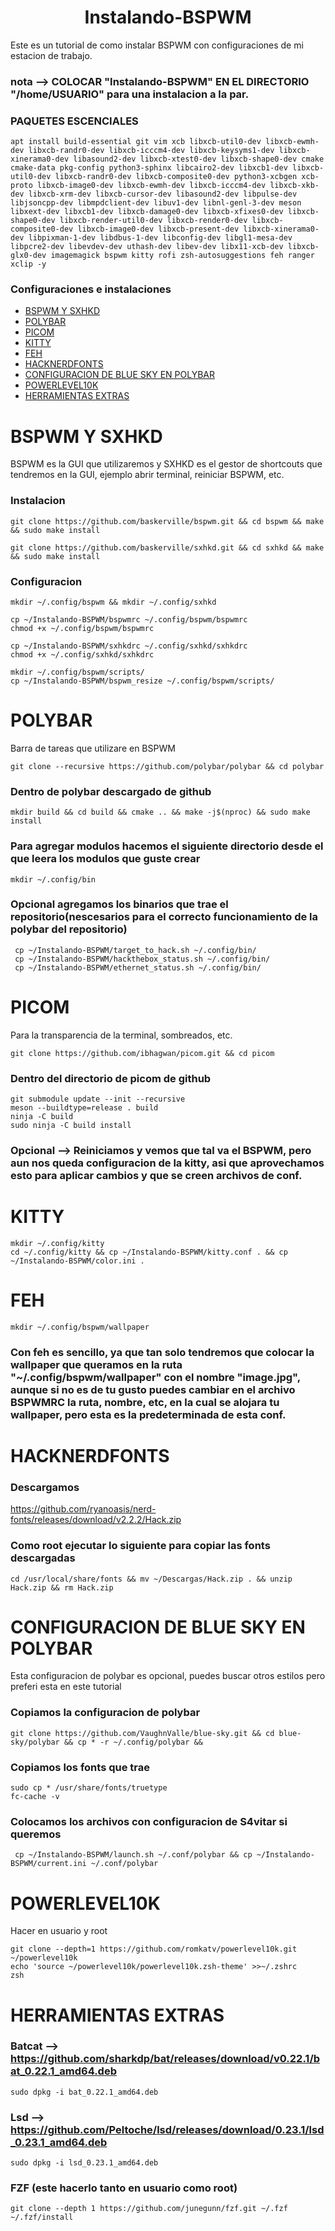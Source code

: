 # <h1 align="center">Instalando-BSPWM</h1>
Este es un tutorial de como instalar BSPWM con configuraciones de mi estacion de trabajo.

### nota --> COLOCAR "Instalando-BSPWM" EN EL DIRECTORIO "/home/USUARIO" para una instalacion a la par.

### PAQUETES ESCENCIALES
```shell
apt install build-essential git vim xcb libxcb-util0-dev libxcb-ewmh-dev libxcb-randr0-dev libxcb-icccm4-dev libxcb-keysyms1-dev libxcb-xinerama0-dev libasound2-dev libxcb-xtest0-dev libxcb-shape0-dev cmake cmake-data pkg-config python3-sphinx libcairo2-dev libxcb1-dev libxcb-util0-dev libxcb-randr0-dev libxcb-composite0-dev python3-xcbgen xcb-proto libxcb-image0-dev libxcb-ewmh-dev libxcb-icccm4-dev libxcb-xkb-dev libxcb-xrm-dev libxcb-cursor-dev libasound2-dev libpulse-dev libjsoncpp-dev libmpdclient-dev libuv1-dev libnl-genl-3-dev meson libxext-dev libxcb1-dev libxcb-damage0-dev libxcb-xfixes0-dev libxcb-shape0-dev libxcb-render-util0-dev libxcb-render0-dev libxcb-composite0-dev libxcb-image0-dev libxcb-present-dev libxcb-xinerama0-dev libpixman-1-dev libdbus-1-dev libconfig-dev libgl1-mesa-dev libpcre2-dev libevdev-dev uthash-dev libev-dev libx11-xcb-dev libxcb-glx0-dev imagemagick bspwm kitty rofi zsh-autosuggestions feh ranger xclip -y
```
### Configuraciones e instalaciones

- [BSPWM Y SXHKD](#bspwm-y-sxhkd)
- [POLYBAR](#polybar)
- [PICOM](#picom)
- [KITTY](#kitty)
- [FEH](#feh)
- [HACKNERDFONTS](#hacknerdfonts)
- [CONFIGURACION DE BLUE SKY EN POLYBAR](#configuracion-de-blue-sky-en-polybar)
- [POWERLEVEL10K](#powerlevel10k)
- [HERRAMIENTAS EXTRAS](#herramientas-extras)


# BSPWM Y SXHKD
BSPWM es la GUI que utilizaremos y SXHKD es el gestor de shortcouts que tendremos en la GUI, ejemplo abrir terminal, reiniciar BSPWM, etc.
### Instalacion

```shell
git clone https://github.com/baskerville/bspwm.git && cd bspwm && make && sudo make install
```
```shell
git clone https://github.com/baskerville/sxhkd.git && cd sxhkd && make && sudo make install
```

### Configuracion

```shell
mkdir ~/.config/bspwm && mkdir ~/.config/sxhkd
```
```shell
cp ~/Instalando-BSPWM/bspwmrc ~/.config/bspwm/bspwmrc
chmod +x ~/.config/bspwm/bspwmrc
```
```shell
cp ~/Instalando-BSPWM/sxhkdrc ~/.config/sxhkd/sxhkdrc
chmod +x ~/.config/sxhkd/sxhkdrc
```
```shell
mkdir ~/.config/bspwm/scripts/
cp ~/Instalando-BSPWM/bspwm_resize ~/.config/bspwm/scripts/
```


# POLYBAR
Barra de tareas que utilizare en BSPWM

```shell
git clone --recursive https://github.com/polybar/polybar && cd polybar
```
### Dentro de polybar descargado de github
```shell
mkdir build && cd build && cmake .. && make -j$(nproc) && sudo make install
```
### Para agregar modulos hacemos el siguiente directorio desde el que leera los modulos que guste crear
```shell
mkdir ~/.config/bin
```
### Opcional agregamos los binarios que trae el repositorio(nescesarios para el correcto funcionamiento de la polybar del repositorio)
```shell
 cp ~/Instalando-BSPWM/target_to_hack.sh ~/.config/bin/
 cp ~/Instalando-BSPWM/hackthebox_status.sh ~/.config/bin/
 cp ~/Instalando-BSPWM/ethernet_status.sh ~/.config/bin/
```


# PICOM
Para la transparencia de la terminal, sombreados, etc.
```shell
git clone https://github.com/ibhagwan/picom.git && cd picom
```
### Dentro del directorio de picom de github
```shell
git submodule update --init --recursive
meson --buildtype=release . build
ninja -C build
sudo ninja -C build install
```
### Opcional --> Reiniciamos y vemos que tal va el BSPWM, pero aun nos queda configuracion de la kitty, asi que aprovechamos esto para aplicar cambios y que se creen archivos de conf.


# KITTY
```shell
mkdir ~/.config/kitty
cd ~/.config/kitty && cp ~/Instalando-BSPWM/kitty.conf . && cp ~/Instalando-BSPWM/color.ini .
```


# FEH
```shell
mkdir ~/.config/bspwm/wallpaper
```
### Con feh es sencillo, ya que tan solo tendremos que colocar la wallpaper que queramos en la ruta "~/.config/bspwm/wallpaper" con el nombre "image.jpg", aunque si no es de tu gusto puedes cambiar en el archivo BSPWMRC la ruta, nombre, etc, en la cual se alojara tu wallpaper, pero esta es la predeterminada de esta conf.


# HACKNERDFONTS
### Descargamos
https://github.com/ryanoasis/nerd-fonts/releases/download/v2.2.2/Hack.zip

### Como root ejecutar lo siguiente para copiar las fonts descargadas
```shell
cd /usr/local/share/fonts && mv ~/Descargas/Hack.zip . && unzip Hack.zip && rm Hack.zip
```


# CONFIGURACION DE BLUE SKY EN POLYBAR
Esta configuracion de polybar es opcional, puedes buscar otros estilos pero preferi esta en este tutorial

### Copiamos la configuracion de polybar
```shell
git clone https://github.com/VaughnValle/blue-sky.git && cd blue-sky/polybar && cp * -r ~/.config/polybar &&
```
### Copiamos los fonts que trae
```shell
sudo cp * /usr/share/fonts/truetype
fc-cache -v
```
### Colocamos los archivos con configuracion de S4vitar si queremos
```shell
 cp ~/Instalando-BSPWM/launch.sh ~/.conf/polybar && cp ~/Instalando-BSPWM/current.ini ~/.conf/polybar
```


# POWERLEVEL10K
Hacer en usuario y root
```shell
git clone --depth=1 https://github.com/romkatv/powerlevel10k.git ~/powerlevel10k
echo 'source ~/powerlevel10k/powerlevel10k.zsh-theme' >>~/.zshrc
zsh
```

# HERRAMIENTAS EXTRAS
### Batcat --> https://github.com/sharkdp/bat/releases/download/v0.22.1/bat_0.22.1_amd64.deb
```shell
sudo dpkg -i bat_0.22.1_amd64.deb
```
### Lsd --> https://github.com/Peltoche/lsd/releases/download/0.23.1/lsd_0.23.1_amd64.deb
```shell
sudo dpkg -i lsd_0.23.1_amd64.deb
```
### FZF (este hacerlo tanto en usuario como root)
```shell
git clone --depth 1 https://github.com/junegunn/fzf.git ~/.fzf
~/.fzf/install
```
